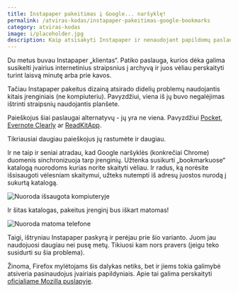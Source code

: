 ```yaml
---
title: Instapaper pakeitimas į Google... naršyklę!
permalink: /atviras-kodas/instapaper-pakeitimas-google-bookmarks
category: atviras-kodas
image: i/placeholder.jpg
description: Kaip atsisakyti Instapaper ir nenaudojant papildomų paslaugų turėti tą patį.
---
```


Du metus buvau Instapaper „klientas“. Patiko paslauga, kurios dėka galima susikelti įvairius internetinius straipsnius į archyvą ir juos vėliau perskaityti turint laisvą minutę arba prie kavos.

Tačiau Instapaper pakeitus dizainą atsirado didelių problemų naudojantis kitais įrenginiais (ne kompiuteriu). Pavyzdžiui, viena iš jų buvo negalėjimas ištrinti straipsnių naudojantis planšete.

Paieškojus šiai paslaugai alternatyvų - jų yra ne viena. Pavyzdžiui [Pocket](https://getpocket.com/), [Evernote Clearly](https://evernote.com/clearly/) ar [ReadKitApp](http://readkitapp.com/).

Tikriausiai daugiau paieškojus jų rastumėte ir daugiau.

Ir ne taip ir seniai atradau, kad Google naršyklės (konkrečiai Chrome) duomenis sinchronizuoja tarp įrenginių. Užtenka susikurti „bookmarkuose“ katalogą nuorodoms kurias norite skaityti vėliau. Ir radus, ką norėsite išsisaugoti vėlesniam skaitymui, užteks nutempti iš adresų juostos nurodą į sukurtą katalogą.

![Nuoroda išsaugota kompiuteryje](/i/google_bookmarks_pc.png)

Ir šitas katalogas, pakeitus įrenginį bus iškart matomas!

![Nuoroda matoma telefone](/i/google_bookmarks_mobile.png)

Taigi, ištryniau Instapaper paskyrą ir perėjau prie šio varianto. Juom jau naudojuosi daugiau nei pusę metų. Tikiuosi kam nors pravers (jeigu teko susidurti su šia problema).

Žinoma, Firefox mylėtojams šis dalykas netiks, bet ir jiems tokia galimybė atsiveria pasinaudojus įvairiais papildyniais. Apie tai galima perskaityti [oficialiame Mozilla puslapyje](https://support.mozilla.org/en-US/kb/how-do-i-set-up-firefox-sync).
